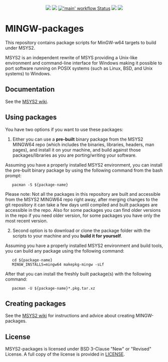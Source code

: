 <p align="center">
  <a title="msys2.github.io" href="https://msys2.github.io"><img src="https://img.shields.io/website.svg?label=msys2.github.io&longCache=true&style=flat-square&url=http%3A%2F%2Fmsys2.github.io%2Findex.html&logo=github"></a><!--
  -->
  <a title="Join the chat at https://gitter.im/msys2/msys2" href="https://gitter.im/msys2/msys2"><img src="https://img.shields.io/badge/chat-on%20gitter-4db797.svg?longCache=true&style=flat-square&logo=gitter&logoColor=e8ecef"></a><!--
  -->
  <a title="GitHub Actions" href="https://github.com/msys2/MINGW-packages/actions?query=workflow%3Amain"><img alt="'main' workflow Status" src="https://img.shields.io/github/workflow/status/msys2/MINGW-packages/main?longCache=true&style=flat-square&label=build&logo=github"></a><!--
  -->
  <a title="AppVeyor" href="https://ci.appveyor.com/project/Alexpux/mingw-packages"><img src="https://img.shields.io/appveyor/ci/Alexpux/mingw-packages/master.svg?logo=appveyor&logoColor=e8ecef&style=flat-square"></a><!--
  -->
  <a title="Azure DevOps" href="https://dev.azure.com/msys2/mingw/_build/latest?definitionId=4&branchName=master"><img src="https://img.shields.io/azure-devops/build/msys2/5ee43462-f2c2-45d5-8c1c-31fdb1fd15b4/4/master?style=flat-square&logo=azure-pipelines"></a><!--
  -->
</p>

# MINGW-packages

This repository contains package scripts for MinGW-w64 targets to build under MSYS2.

MSYS2 is an independent rewrite of MSYS providing a Unix-like environment and command-line interface for Windows making it possible to port software running on POSIX systems (such as Linux, BSD, and Unix systems) to Windows.

## Documentation
See the [MSYS2 wiki](https://github.com/msys2/msys2/wiki).

## Using packages
You have two options if you want to use these packages:

1. Either you can use a **pre-built** binary package from the MSYS2 MINGW64 repo (which includes the binaries, libraries, headers, man pages), and install it on your machine, and build against those packages/libraries as you are porting/writing your software.

 Assuming you have a properly installed MSYS2 environment, you can install the pre-built binary package by using the following command from the bash prompt:
 ```
    pacman -S ${package-name}
 ```
 Please note: Not all the packages in this repository are built and accessible from the MSYS2 MINGW64 repo right away, after merging changes to the git repository it can take a few days until compiled and built packages are accessible in the repo. Also for some packages you can find older versions in the repo if you need older version, for some packages you have only the most recent version.

2. Second option is to download or clone the package folder with the scripts to your machine and you **build it for yourself**.

 Assuming you have a properly installed MSYS2 environment and build tools, you can build any package using the following command:
 ```
    cd ${package-name}
    MINGW_INSTALLS=mingw64 makepkg-mingw -sLf
 ```
 After that you can install the freshly built package(s) with the following command:
 ```
    pacman -U ${package-name}*.pkg.tar.xz
 ```

## Creating packages
See the [MSYS2 wiki](https://github.com/msys2/msys2/wiki/Creating-Packages) for instructions and advice about creating MINGW-packages.

## License

MSYS2-packages is licensed under BSD 3-Clause "New" or "Revised" License.
A full copy of the license is provided in [LICENSE](LICENSE).
